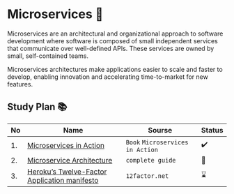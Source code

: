 # Microservices :checkered_flag:

Microservices are an architectural and organizational approach to software development where software is composed of small independent services that communicate over well-defined APIs. These services are owned by small, self-contained teams.

Microservices architectures make applications easier to scale and faster to develop, enabling innovation and accelerating time-to-market for new features.

## Study Plan :books:


|No|Name|Sourse|Status|
|--|----|------|------|
|1.|[Microservices in Action](https://github.com/abbos0123/Microservices/tree/main/Microservices-in-Action)|```Book``` ```Microservices in Action```|:heavy_check_mark:|
|2.|[Microservice Architecture](https://github.com/abbos0123/Microservices/tree/main/Microservice-Architecture)|```complete guide```|:book:|
|3.|[Heroku’s Twelve-Factor Application manifesto](https://12factor.net/)|```12factor.net```|:hourglass:|
